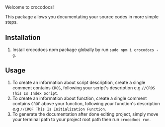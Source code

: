Welcome to crocodocs!

This package allows you documentating your source codes in more simple steps.

## Installation ##

1. Install crocodocs npm package globally by run ```sudo npm i crocodocs -g```.

## Usage ##

1. To create an information about script description, create a single comment contains ```CROS```, following your script's description e.g ```//CROS This Is Index Script```.
2. To create an information about function, create a single comment contains ```CROF``` above your function, following your function's description e.g ```//CROF This Is Initialization Function```.
3. To generate the documentation after done editing project, simply move your terminal path to your project root path then run ```crocodocs run```.